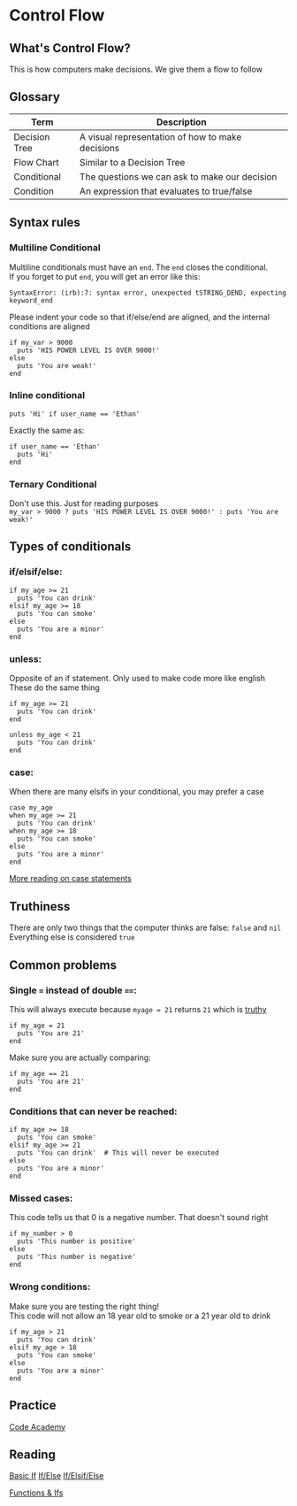 
# Control Flow

## What's Control Flow?
This is how computers make decisions.  We give them a flow to follow

## Glossary
| Term | Description |
| --- | --- |
| Decision Tree | A visual representation of how to make decisions |
| Flow Chart | Similar to a Decision Tree |
| Conditional | The questions we can ask to make our decision |
| Condition | An expression that evaluates to true/false |

## Syntax rules
### Multiline Conditional
Multiline conditionals must have an `end`.  The `end` closes the conditional.    
If you forget to put `end`, you will get an error like this:

`SyntaxError: (irb):7: syntax error, unexpected tSTRING_DEND, expecting keyword_end`

Please indent your code so that if/else/end are aligned, and the internal conditions are aligned

```
if my_var > 9000
  puts 'HIS POWER LEVEL IS OVER 9000!'
else
  puts 'You are weak!'
end
```


### Inline conditional
```
puts 'Hi' if user_name == 'Ethan'
```

Exactly the same as:
```
if user_name == 'Ethan'
  puts 'Hi'
end
```


### Ternary Conditional
Don't use this.  Just for reading purposes  
`my_var > 9000 ? puts 'HIS POWER LEVEL IS OVER 9000!' : puts 'You are weak!'`


## Types of conditionals

### if/elsif/else:
```
if my_age >= 21
  puts 'You can drink'
elsif my_age >= 18
  puts 'You can smoke'
else
  puts 'You are a minor'
end
```


### unless:
Opposite of an if statement.  Only used to make code more like english  
These do the same thing

```
if my_age >= 21
  puts 'You can drink'
end

unless my_age < 21
  puts 'You can drink'
end
```


### case:
When there are many elsifs in your conditional, you may prefer a case

```
case my_age
when my_age >= 21
  puts 'You can drink'
when my_age >= 18
  puts 'You can smoke'
else
  puts 'You are a minor'
end
```

[More reading on case statements](http://www.skorks.com/2009/08/how-a-ruby-case-statement-works-and-what-you-can-do-with-it/)

## Truthiness
There are only two things that the computer thinks are false: `false` and `nil`  
Everything else is considered `true`


## Common problems

### Single `=` instead of double `==`:

This will always execute because `myage = 21` returns `21` which is [truthy](#truthiness)
```
if my_age = 21
  puts 'You are 21'
end
```

Make sure you are actually comparing:
```
if my_age == 21
  puts 'You are 21'
end
```


### Conditions that can never be reached:
```
if my_age >= 18
  puts 'You can smoke'
elsif my_age >= 21
  puts 'You can drink'  # This will never be executed
else
  puts 'You are a minor'
end
```


### Missed cases:
This code tells us that 0 is a negative number.  That doesn't sound right

```
if my_number > 0
  puts 'This number is positive'
else
  puts 'This number is negative'
end
```


### Wrong conditions:
Make sure you are testing the right thing!  
This code will not allow an 18 year old to smoke or a 21 year old to drink

```
if my_age > 21
  puts 'You can drink'
elsif my_age > 18
  puts 'You can smoke'
else
  puts 'You are a minor'
end
```

## Practice
[Code Academy](https://www.codecademy.com/courses/ruby-beginner-en-NFCZ7/0/1?curriculum_id=5059f8619189a5000201fbcb)

## Reading
[Basic If](https://learnrubythehardway.org/book/ex29.html)
[If/Else](https://learnrubythehardway.org/book/ex30.html)
[If/Elsif/Else](https://learnrubythehardway.org/book/ex31.html)

[Functions & Ifs](https://learnrubythehardway.org/book/ex35.html)
